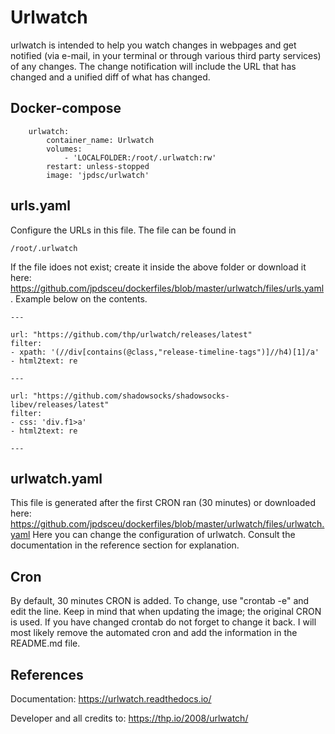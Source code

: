 # Urlwatch

urlwatch is intended to help you watch changes in webpages and get notified (via e-mail, in your terminal or through various third party services) of any changes. The change notification will include the URL that has changed and a unified diff of what has changed.

## Docker-compose

```
    urlwatch:
        container_name: Urlwatch
        volumes:
            - 'LOCALFOLDER:/root/.urlwatch:rw'
        restart: unless-stopped
        image: 'jpdsc/urlwatch'
```

## urls.yaml

Configure the URLs in this file. The file can be found in
```
/root/.urlwatch
```
If the file idoes not exist; create it inside the above folder or download it here: https://github.com/jpdsceu/dockerfiles/blob/master/urlwatch/files/urls.yaml. Example below on the contents.

```
---

url: "https://github.com/thp/urlwatch/releases/latest"
filter:
- xpath: '(//div[contains(@class,"release-timeline-tags")]//h4)[1]/a'
- html2text: re

---

url: "https://github.com/shadowsocks/shadowsocks-libev/releases/latest"
filter:
- css: 'div.f1>a'
- html2text: re

---
```

## urlwatch.yaml
This file is generated after the first CRON ran (30 minutes) or downloaded here: https://github.com/jpdsceu/dockerfiles/blob/master/urlwatch/files/urlwatch.yaml
Here you can change the configuration of urlwatch. Consult the documentation in the reference section for explanation.


## Cron
By default, 30 minutes CRON is added. To change, use "crontab -e" and edit the line.
Keep in mind that when updating the image; the original CRON is used. If you have changed crontab do not forget to change it back.
I will most likely remove the automated cron and add the information in the README.md file.

## References

Documentation: https://urlwatch.readthedocs.io/

Developer and all credits to: https://thp.io/2008/urlwatch/
